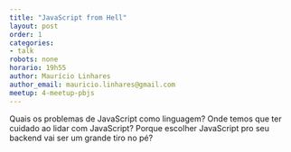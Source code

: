 ```yaml
---
title: "JavaScript from Hell"
layout: post
order: 1
categories:
- talk
robots: none
horario: 19h55
author: Maurício Linhares
author_email: mauricio.linhares@gmail.com
meetup: 4-meetup-pbjs
---
```


Quais os problemas de JavaScript como linguagem? Onde temos que ter cuidado ao lidar com JavaScript? Porque escolher JavaScript pro seu backend vai ser um grande tiro no pé?